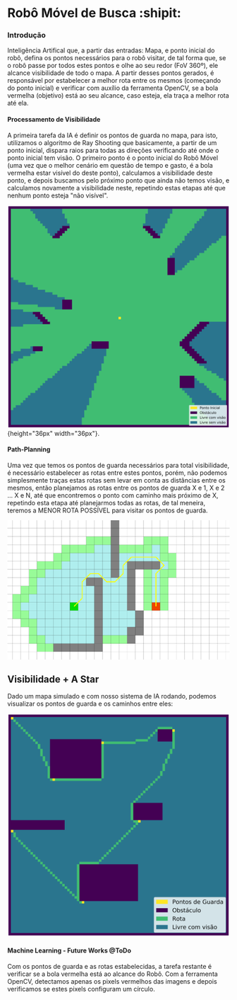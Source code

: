 # Robô Móvel de Busca :shipit:

### Introdução
Inteligência Artifical que, a partir das entradas: Mapa, e ponto inicial do robô, defina os pontos necessários para o robô visitar, de tal forma que, se o robô passe por todos estes pontos e olhe ao seu redor (FoV 360º), ele alcance visibilidade de todo o mapa. A partir desses pontos gerados, é responsável por estabelecer a melhor rota entre os mesmos (começando do ponto inicial) e verificar com auxílio da ferramenta OpenCV, se a bola vermelha (objetivo) está ao seu alcance, caso esteja, ela traça a melhor rota até ela.

#### Processamento de Visibilidade
A primeira tarefa da IA é definir os pontos de guarda no mapa, para isto, utilizamos o algoritmo de Ray Shooting que basicamente, a partir de um ponto inicial, dispara raios para todas as direções verificando até onde o ponto inicial tem visão. O primeiro ponto é o ponto inicial do Robô Móvel (uma vez que o melhor cenário em questão de tempo e gasto, é a bola vermelha estar visível do deste ponto), calculamos a visibilidade deste ponto, e depois buscamos pelo próximo ponto que ainda não temos visão, e calculamos novamente a visibilidade neste, repetindo estas etapas até que nenhum ponto esteja "não visível". 

![](/img/visibilidadePadronizado.png){height="36px" width="36px"}.

#### Path-Planning
Uma vez que temos os pontos de guarda necessários para total visibilidade, é necessário estabelecer as rotas entre estes pontos, porém, não podemos simplesmente traças estas rotas sem levar em conta as distâncias entre os mesmos, então planejamos as rotas entre os pontos de guarda X e 1, X e 2 ... X e N, até que encontremos o ponto com caminho mais próximo de X, repetindo esta etapa até planejarmos todas as rotas, de tal meneira, teremos a MENOR ROTA POSSÍVEL para visitar os pontos de guarda.

![](/img/astar.gif)

## Visibilidade + A Star
Dado um mapa simulado e com nosso sistema de IA rodando, podemos visualizar os pontos de guarda e os caminhos entre eles:

![](/img/astarPadronizado.png)


#### Machine Learning - Future Works @ToDo
Com os pontos de guarda e as rotas estabelecidas, a tarefa restante é verificar se a bola vermelha está ao alcance do Robô. Com a ferramenta OpenCV, detectamos apenas os pixels vermelhos das imagens e depois verificamos se estes pixels configuram um círculo.
